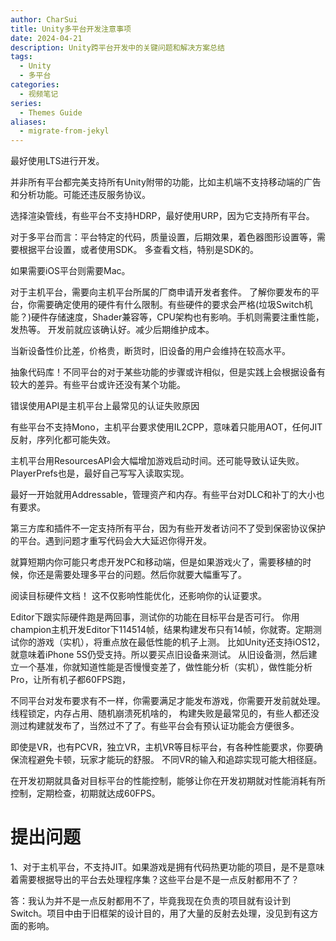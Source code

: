 ```yaml
---
author: CharSui
title: Unity多平台开发注意事项
date: 2024-04-21
description: Unity跨平台开发中的关键问题和解决方案总结
tags:
  - Unity
  - 多平台
categories:
  - 视频笔记
series:
  - Themes Guide
aliases:
  - migrate-from-jekyl
---
```


最好使用LTS进行开发。

并非所有平台都完美支持所有Unity附带的功能，比如主机端不支持移动端的广告和分析功能。可能还违反服务协议。

选择渲染管线，有些平台不支持HDRP，最好使用URP，因为它支持所有平台。

对于多平台而言：平台特定的代码，质量设置，后期效果，着色器图形设置等，需要根据平台设置，或者使用SDK。
多查看文档，特别是SDK的。

如果需要iOS平台则需要Mac。

对于主机平台，需要向主机平台所属的厂商申请开发者套件。
了解你要发布的平台，你需要确定使用的硬件有什么限制。有些硬件的要求会严格(垃圾Switch机能？)硬件存储速度，Shader兼容等，CPU架构也有影响。手机则需要注重性能，发热等。
开发前就应该确认好。减少后期维护成本。

当新设备性价比差，价格贵，断货时，旧设备的用户会维持在较高水平。

抽象代码库！不同平台的对于某些功能的步骤或许相似，但是实践上会根据设备有较大的差异。有些平台或许还没有某个功能。

错误使用API是主机平台上最常见的认证失败原因

有些平台不支持Mono，主机平台要求使用IL2CPP，意味着只能用AOT，任何JIT反射，序列化都可能失效。

主机平台用ResourcesAPI会大幅增加游戏启动时间。还可能导致认证失败。
PlayerPrefs也是，最好自己写写入读取实现。

最好一开始就用Addressable，管理资产和内存。有些平台对DLC和补丁的大小也有要求。

第三方库和插件不一定支持所有平台，因为有些开发者访问不了受到保密协议保护的平台。遇到问题才重写代码会大大延迟你得开发。

就算短期内你可能只考虑开发PC和移动端，但是如果游戏火了，需要移植的时候，你还是需要处理多平台的问题。然后你就要大幅重写了。


阅读目标硬件文档！
这不仅影响性能优化，还影响你的认证要求。

Editor下跟实际硬件跑是两回事，测试你的功能在目标平台是否可行。
你用champion主机开发Editor下114514帧，结果构建发布只有14帧，你就寄。定期测试你的游戏（实机），将重点放在最低性能的机子上测。
比如Unity还支持iOS12，就意味着iPhone 5S仍受支持。所以要买点旧设备来测试。
从旧设备测，然后建立一个基准，你就知道性能是否慢慢变差了，做性能分析（实机），做性能分析Pro，让所有机子都60FPS跑，

不同平台对发布要求有不一样，你需要满足才能发布游戏，你需要开发前就处理。线程锁定，内存占用、随机崩溃死机啥的，
构建失败是最常见的，有些人都还没测过构建就发布了，当然过不了了。有些平台会有预认证功能会方便很多。

即使是VR，也有PCVR，独立VR，主机VR等目标平台，有各种性能要求，你要确保流程避免卡顿，玩家才能玩的舒服。
不同VR的输入和追踪实现可能大相径庭。

在开发初期就具备对目标平台的性能控制，能够让你在开发初期就对性能消耗有所控制，定期检查，初期就达成60FPS。

# 提出问题
1、对于主机平台，不支持JIT。如果游戏是拥有代码热更功能的项目，是不是意味着需要根据导出的平台去处理程序集？这些平台是不是一点反射都用不了？

答：我认为并不是一点反射都用不了，毕竟我现在负责的项目就有设计到Switch。项目中由于旧框架的设计目的，用了大量的反射去处理，没见到有这方面的影响。